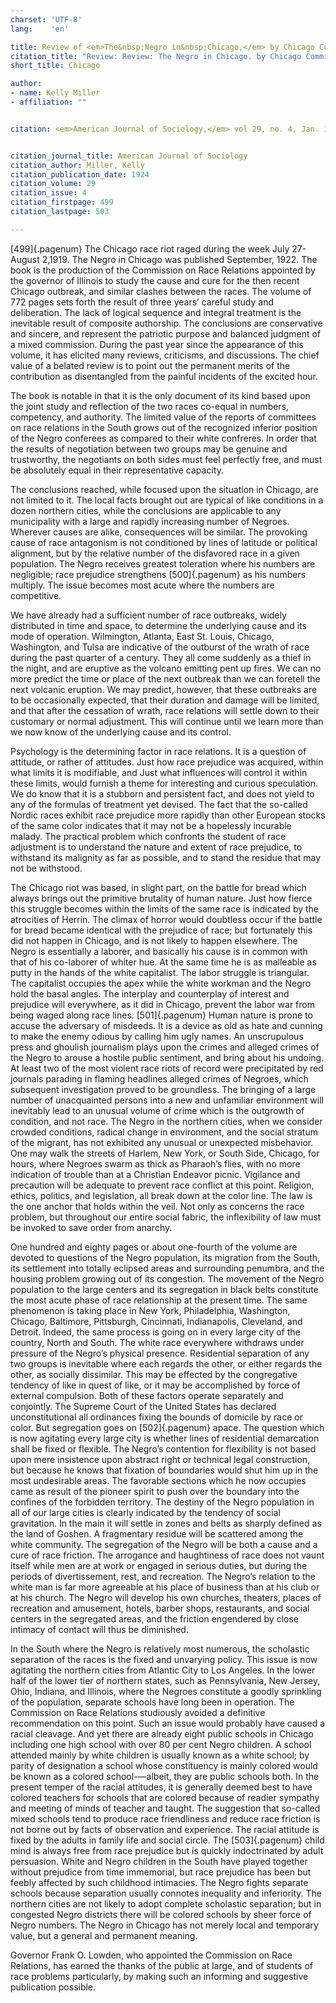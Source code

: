 ```yaml
---
charset: 'UTF-8'
lang:    'en'

title: Review of <em>The&nbsp;Negro in&nbsp;Chicago,</em> by Chicago Commission on Race Relations
citation_title: "Review: Review: The Negro in Chicago. by Chicago Commission on Race Relations"
short_title: Chicago

author:
- name: Kelly Miller
- affiliation: ""


citation: <em>American Journal of Sociology,</em> vol 29, no. 4, Jan. 1924, pp. 499--503.


citation_journal_title: American Journal of Sociology
citation_author: Miller, Kelly
citation_publication_date: 1924
citation_volume: 29
citation_issue: 4
citation_firstpage: 499
citation_lastpage: 503

---
```


[499]{.pagenum}
The Chicago race riot raged during the week July 27-August 2,1919. The Negro in Chicago was published September, 1922. The book is the production of the Commission on Race Relations appointed by the governor of Illinois to study the cause and cure for the then recent Chicago outbreak, and similar clashes between the races. The volume of 772 pages sets forth the result of three years’ careful study and deliberation. The lack of logical sequence and integral treatment is the inevitable result of composite authorship. The conclusions are conservative and sincere, and represent the patriotic purpose and balanced judgment of a mixed commission. During the past year since the appearance of this volume, it has elicited many reviews, criticisms, and discussions. The chief value of a belated review is to point out the permanent merits of the contribution as disentangled from the painful incidents of the excited hour.

The book is notable in that it is the only document of its kind based upon the joint study and reflection of the two races co-equal in numbers, competency, and authority. The limited value of the reports of committees on race relations in the South grows out of the recognized inferior position of the Negro conferees as compared to their white confreres. In order that the results of negotiation between two groups may be genuine and trustworthy, the negotiants on both sides must feel perfectly free, and must be absolutely equal in their representative capacity.

The conclusions reached, while focused upon the situation in Chicago, are not limited to it. The local facts brought out are typical of like conditions in a dozen northern cities, while the conclusions are applicable to any municipality with a large and rapidly increasing number of Negroes. Wherever causes are alike, consequences will be similar. The provoking cause of race antagonism is not conditioned by lines of latitude or political alignment, but by the relative number of the disfavored race in a given population. The Negro receives greatest toleration where his numbers are negligible; race prejudice strengthens
[500]{.pagenum}
as his numbers multiply. The issue becomes most acute where the numbers are competitive.

We have already had a sufficient number of race outbreaks, widely distributed in time and space, to determine the underlying cause and its mode of operation. Wilmington, Atlanta, East St. Louis, Chicago, Washington, and Tulsa are indicative of the outburst of the wrath of race during the past quarter of a century. They all come suddenly as a thief in the night, and are eruptive as the volcano emitting pent up fires. We can no more predict the time or place of the next outbreak than we can foretell the next volcanic eruption. We may predict, however, that these outbreaks are to be occasionally expected, that their duration and damage will be limited, and that after the cessation of wrath, race relations will settle down to their customary or normal adjustment. This will continue until we learn more than we now know of the underlying cause and its control.

Psychology is the determining factor in race relations. It is a question of attitude, or rather of attitudes. Just how race prejudice was acquired, within what limits it is modifiable, and Just what influences will control it within these limits, would furnish a theme for interesting and curious speculation. We do know that it is a stubborn and persistent fact, and does not yield to any of the formulas of treatment yet devised. The fact that the so-called Nordic races exhibit race prejudice more rapidly than other European stocks of the same color indicates that it may not be a hopelessly incurable malady. The practical problem which confronts the student of race adjustment is to understand the nature and extent of race prejudice, to withstand its malignity as far as possible, and to stand the residue that may not be withstood.

The Chicago riot was based, in slight part, on the battle for bread which always brings out the primitive brutality of human nature. Just how fierce this struggle becomes within the limits of the same race is indicated by the atrocities of Herrin. The climax of horror would doubtless occur if the battle for bread became identical with the prejudice of race; but fortunately this did not happen in Chicago, and is not likely to happen elsewhere. The Negro is essentially a laborer, and basically his cause is in common with that of his co-laborer of whiter hue. At the same time he is as malleable as putty in the hands of the white capitalist. The labor struggle is triangular. The capitalist occupies the apex while the white workman and the Negro hold the basal angles. The interplay and counterplay of interest and prejudice will everywhere, as it did in Chicago, prevent the labor war from being waged along race lines.
[501]{.pagenum}
Human nature is prone to accuse the adversary of misdeeds. It is a device as old as hate and cunning to make the enemy odious by calling him ugly names. An unscrupulous press and ghoulish journalism plays upon the crimes and alleged crimes of the Negro to arouse a hostile public sentiment, and bring about his undoing. At least two of the most violent race riots of record were precipitated by red journals parading in flaming headlines alleged crimes of Negroes, which subsequent investigation proved to be groundless. The bringing of a large number of unacquainted persons into a new and unfamiliar environment will inevitably lead to an unusual volume of crime which is the outgrowth of condition, and not race. The Negro in the northern cities, when we consider crowded conditions, radical change in environment, and the social stratum of the migrant, has not exhibited any unusual or unexpected misbehavior. One may walk the streets of Harlem, New York, or South Side, Chicago, for hours, where Negroes swarm as thick as Pharaoh’s flies, with no more indication of trouble than at a Christian Endeavor picnic. Vigilance and precaution will be adequate to prevent race conflict at this point. Religion, ethics, politics, and legislation, all break down at the color line. The law is the one anchor that holds within the veil. Not only as concerns the race problem, but throughout our entire social fabric, the inflexibility of law must be invoked to save order from anarchy.

One hundred and eighty pages or about one-fourth of the volume are devoted to questions of the Negro population, its migration from the South, its settlement into totally eclipsed areas and surrounding penumbra, and the housing problem growing out of its congestion. The movement of the Negro population to the large centers and its segregation in black belts constitute the most acute phase of race relationship at the present time. The same phenomenon is taking place in New York, Philadelphia, Washington, Chicago, Baltimore, Pittsburgh, Cincinnati, Indianapolis, Cleveland, and Detroit. Indeed, the same process is going on in every large city of the country, North and South. The white race everywhere withdraws under pressure of the Negro’s physical presence. Residential separation of any two groups is inevitable where each regards the other, or either regards the other, as socially dissimilar. This may be effected by the congregative tendency of like in quest of like, or it may be accomplished by force of external compulsion. Both of these factors operate separately and conjointly. The Supreme Court of the United States has declared unconstitutional all ordinances fixing the bounds of domicile by race or color. But segregation goes on
[502]{.pagenum}
apace. The question which is now agitating every large city is whether lines of residential demarcation shall be fixed or flexible. The Negro’s contention for flexibility is not based upon mere insistence upon abstract right or technical legal construction, but because he knows that fixation of boundaries would shut him up in the most undesirable areas. The favorable sections which he now occupies came as result of the pioneer spirit to push over the boundary into the confines of the forbidden territory. The destiny of the Negro population in all of our large cities is clearly indicated by the tendency of social gravitation. In the main it will settle in zones and belts as sharply defined as the land of Goshen. A fragmentary residue will be scattered among the white community. The segregation of the Negro will be both a cause and a cure of race friction. The arrogance and haughtiness of race does not vaunt itself while men are at work or engaged in serious duties, but during the periods of divertissement, rest, and recreation. The Negro’s relation to the white man is far more agreeable at his place of business than at his club or at his church. The Negro will develop his own churches, theaters, places of recreation and amusement, hotels, barber shops, restaurants, and social centers in the segregated areas, and the friction engendered by close intimacy of contact will thus be diminished.

In the South where the Negro is relatively most numerous, the scholastic separation of the races is the fixed and unvarying policy. This issue is now agitating the northern cities from Atlantic City to Los Angeles. In the lower half of the lower tier of northern states, such as Pennsylvania, New Jersey, Ohio, Indiana, and Illinois, where the Negroes constitute a goodly sprinkling of the population, separate schools have long been in operation. The Commission on Race Relations studiously avoided a definitive recommendation on this point. Such an issue would probably have caused a racial cleavage. And yet there are already eight public schools in Chicago including one high school with over 80 per cent Negro children. A school attended mainly by white children is usually known as a white school; by parity of designation a school whose constituency is mainly colored would be known as a colored school-—albeit, they are public schools both. In the present temper of the racial attitudes, it is generally deemed best to have colored teachers for schools that are colored because of readier sympathy and meeting of minds of teacher and taught. The suggestion that so-called mixed schools tend to produce race friendliness and reduce race friction is not borne out by facts of observation and experience. The racial attitude is fixed by the adults in family life and social circle. The
[503]{.pagenum}
child mind is always free from race prejudice but is quickly indoctrinated by adult persuasion. White and Negro children in the South have played together without prejudice from time immemorial, but race prejudice has been but feebly affected by such childhood intimacies. The Negro fights separate schools because separation usually connotes inequality and inferiority. The northern cities are not likely to adopt complete scholastic separation; but in congested Negro districts there will be colored schools by sheer force of Negro numbers. The Negro in Chicago has not merely local and temporary value, but a general and permanent meaning.

Governor Frank O. Lowden, who appointed the Commission on Race Relations, has earned the thanks of the public at large, and of students of race problems particularly, by making such an informing and suggestive publication possible.


